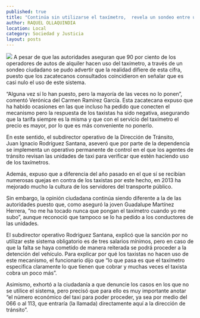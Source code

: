 ```yaml
---
published: true
title: "Continúa sin utilizarse el taxímetro,  revela un sondeo entre usuarios"
author: RAQUEL OLLAQUINDIA
location: Local
category: Sociedad y Justicia
layout: posts
---
```


![](http://i.imgur.com/XoefROCm.jpg)
A pesar de que las autoridades aseguran que 90 por ciento de los operadores de autos de alquiler hacen uso del taxímetro, a través de un sondeo ciudadano se pudo advertir que la realidad difiere de esta cifra, puesto que los zacatecanos consultados coincidieron en señalar que es casi nulo el uso de este sistema. 

“Alguna vez sí lo han puesto, pero la mayoría de las veces no lo ponen”, comentó Verónica del Carmen Ramírez García. Esta zacatecana expuso que ha habido ocasiones en las que incluso ha pedido que conecten el mecanismo pero la respuesta de los taxistas ha sido negativa, asegurando que la tarifa siempre es la misma y que con el servicio del taxímetro el precio es mayor, por lo que es más conveniente no ponerlo.

En este sentido, el subdirector operativo de la Dirección de Tránsito, Juan Ignacio Rodríguez Santana, aseveró que por parte de la dependencia se implementa un operativo permanente de control en el que los agentes de tránsito revisan las unidades de taxi para verificar que estén haciendo uso de los taxímetros.

Además, expuso que a diferencia del año pasado en el que sí se recibían numerosas quejas en contra de los taxistas por este hecho, en 2013 ha mejorado mucho la cultura de los servidores del transporte público.

Sin embargo, la opinión ciudadana continúa siendo diferente a la de las autoridades puesto que, como aseguró la joven Guadalupe Martínez Herrera, “no me ha tocado nunca que pongan el taxímetro cuando yo me subo”, aunque reconoció que tampoco se lo ha pedido a los conductores de las unidades.

El subdirector operativo Rodríguez Santana, explicó que la sanción por no utilizar este sistema obligatorio es de tres salarios mínimos, pero en caso de que la falta se haya cometido de manera reiterada se podrá proceder a la detención del vehículo. 
Para explicar por qué los taxistas no hacen uso de este mecanismo, el funcionario dijo que “lo que pasa es que el taxímetro especifica claramente lo que tienen que cobrar y muchas veces el taxista cobra un poco más”.

Asimismo, exhortó a la ciudadanía a que denuncie los casos en los que no se utilice el sistema, pero precisó que para ello es muy importante anotar “el número económico del taxi para poder proceder, ya sea por medio del 066 o al 113, que entraría (la llamada) directamente aquí a la dirección de tránsito”.
